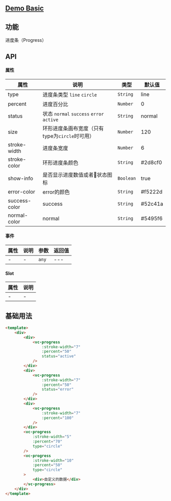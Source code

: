 ## [Demo Basic](https://wya-team.github.io/wya-vc/dist/progress/basic.html)
## 功能
进度条（Progress）

## API

#### 属性

属性 | 说明 | 类型 | 默认值
---|---|---|---
type | 进度条类型 `line` `circle` | `String` | line
percent | 进度百分比 | `Number` | 0 
status | 状态 `normal` `success` `error` `active` | `String` | normal
size | 环形进度条画布宽度（只有type为`circle`时可用） | `Number` | 120
stroke-width | 进度条宽度 | `Number` | 6
stroke-color | 环形进度条颜色 | `String` | #2d8cf0 
show-info | 是否显示进度数值或者状态图标 | `Boolean` | true
error-color| error的颜色 | `String` | #f5222d
success-color| success | `String` | #52c41a
normal-color| normal | `String` | #5495f6

#### 事件

属性 | 说明 | 参数 | 返回值
---|---|---|---
- | - | `any`|---

#### Slot

属性 | 说明
---|---
- | -



## 基础用法

```html
<template>
    <div>
        <div>
            <vc-progress
                :stroke-width="7"
                :percent="50"
                status="active"
            />
        </div>
        <div>
            <vc-progress
                :stroke-width="7"
                :percent="50"
                status="error"
            />
        </div>
        <div>
            <vc-progress
                :stroke-width="7"
                :percent="100"
            />
        </div>
        <vc-progress
            :stroke-width="5" 
            :percent="70"
            type="circle"
        />
        <vc-progress
            :stroke-width="10" 
            :percent="50"
            type="circle"
        >
            <div>自定义的数据</div>
        </vc-progress>
    </div>
</template>
```